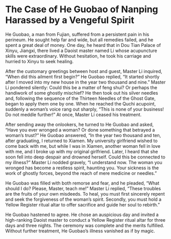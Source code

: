 # The Case of He Guobao of Nanping Harassed by a Vengeful Spirit

He Guobao, a man from Fujian, suffered from a persistent pain in his perineum. He sought help far and wide, but all remedies failed, and he spent a great deal of money. One day, he heard that in Dou Tian Palace of Xinyu, Jiangxi, there lived a Daoist master named Li whose acupuncture skills were extraordinary. Without hesitation, he took his carriage and hurried to Xinyu to seek healing.

After the customary greetings between host and guest, Master Li inquired, “When did this ailment first begin?” He Guobao replied, “It started shortly after I moved into my new house in the year two thousand and nine.” Master Li pondered silently: Could this be a matter of feng shui? Or perhaps the handiwork of some ghostly mischief? He then took out his silver needles and, following the sequence of the Thirteen Needles of the Ghost Gate, began to apply them one by one. When he reached the Quchi acupoint, suddenly a woman’s voice rang out sharply, “This is none of your business! Do not meddle further!” At once, Master Li ceased his treatment.

After sending away the onlookers, he turned to He Guobao and asked, “Have you ever wronged a woman? Or done something that betrayed a woman’s trust?” He Guobao answered, “In the year two thousand and ten, after graduating, I returned to Xiamen. My university girlfriend wished to come back with me, but while I was in Xiamen, another woman fell in love with me, and I broke up with my original girlfriend. Later, I heard that she soon fell into deep despair and drowned herself. Could this be connected to my illness?” Master Li nodded gravely, “I understand now. The woman you wronged has become a restless spirit, haunting you. Your sickness is the work of ghostly forces, beyond the reach of mere medicine or needles.”

He Guobao was filled with both remorse and fear, and he pleaded, “What should I do? Please, Master, teach me!” Master Li replied, “These troubles are the fruits of your own misdeeds. To heal, you must first sincerely repent and seek the forgiveness of the woman’s spirit. Secondly, you must hold a Yellow Register ritual altar to offer sacrifice and guide her soul to rebirth.”

He Guobao hastened to agree. He chose an auspicious day and invited a high-ranking Daoist master to conduct a Yellow Register ritual altar for three days and three nights. The ceremony was complete and the merits fulfilled. Without further treatment, He Guobao’s illness vanished as if by magic.